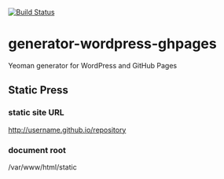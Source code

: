 [![Build Status](https://travis-ci.org/shgtkshruch/generator-wordpress-ghpages.svg?branch-master)](https://travis-ci.org/shgtkshruch/generator-wordpress-ghpages)

# generator-wordpress-ghpages
Yeoman generator for WordPress and GitHub Pages

## Static Press

### static site URL
http://username.github.io/repository

### document root
/var/www/html/static
